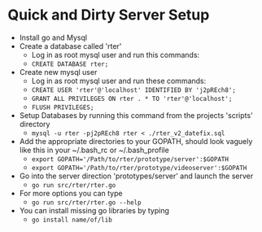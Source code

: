 # Quick and Dirty Server Setup

 * Install go and Mysql
 * Create a database called 'rter'
 	* Log in as root mysql user and run this commands:
 	* `CREATE DATABASE rter;`
 * Create new mysql user
 	* Log in as root mysql user and run these commands:
 	* `CREATE USER 'rter'@'localhost' IDENTIFIED BY 'j2pREch8';`
 	* `GRANT ALL PRIVILEGES ON rter . * TO 'rter'@'localhost';`
 	* `FLUSH PRIVILEGES;`
 * Setup Databases by running this command from the projects 'scripts' directory
	* `mysql -u rter -pj2pREch8 rter < ./rter_v2_datefix.sql`
 * Add the appropriate directories to your GOPATH, should look vaguely like this in your ~/.bash_rc or ~/.bash_profile
 	* `export GOPATH='/Path/to/rter/prototype/server':$GOPATH`
	* `export GOPATH='/Path/to/rter/prototype/videoserver':$GOPATH`
 * Go into the server direction 'prototypes/server' and launch the server
 	* `go run src/rter/rter.go`
 * For more options you can type 
	* `go run src/rter/rter.go --help`
 * You can install missing go libraries by typing
 	* `go install name/of/lib`
